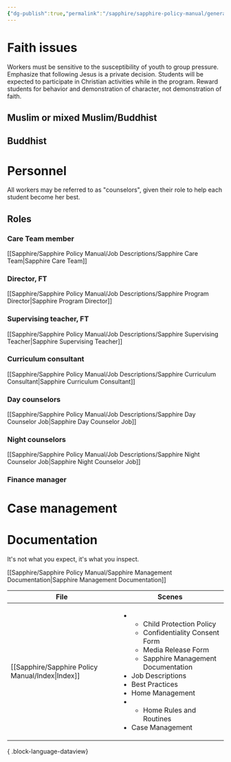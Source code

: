 ```yaml
---
{"dg-publish":true,"permalink":"/sapphire/sapphire-policy-manual/general-policies/"}
---
```



# Faith issues
Workers must be sensitive to the susceptibility of youth to group pressure.
Emphasize that following Jesus is a private decision.
Students will be expected to participate in Christian activities while in the program.
Reward students for behavior and demonstration of character, not demonstration of faith.



## Muslim or mixed Muslim/Buddhist

## Buddhist

# Personnel
All workers may be referred to as "counselors",  given their role to help each student become her best.
## Roles
### Care Team member
[[Sapphire/Sapphire Policy Manual/Job Descriptions/Sapphire Care Team\|Sapphire Care Team]]
### Director, FT
[[Sapphire/Sapphire Policy Manual/Job Descriptions/Sapphire Program Director\|Sapphire Program Director]]
### Supervising teacher, FT
[[Sapphire/Sapphire Policy Manual/Job Descriptions/Sapphire Supervising Teacher\|Sapphire Supervising Teacher]]
### Curriculum consultant
[[Sapphire/Sapphire Policy Manual/Job Descriptions/Sapphire Curriculum Consultant\|Sapphire Curriculum Consultant]]
### Day counselors
[[Sapphire/Sapphire Policy Manual/Job Descriptions/Sapphire Day Counselor Job\|Sapphire Day Counselor Job]]
### Night counselors
[[Sapphire/Sapphire Policy Manual/Job Descriptions/Sapphire Night Counselor Job\|Sapphire Night Counselor Job]]
### Finance manager

# Case management 






# Documentation
It's not what you expect, it's what you inspect.

[[Sapphire/Sapphire Policy Manual/Sapphire Management Documentation\|Sapphire Management Documentation]]


 | File                                                | Scenes                                                                                                                                                                                                                                                                                                                  |
| --------------------------------------------------- | ----------------------------------------------------------------------------------------------------------------------------------------------------------------------------------------------------------------------------------------------------------------------------------------------------------------------- |
| [[Sapphire/Sapphire Policy Manual/Index\|Index]] | <ul><li><ul><li>Child Protection Policy</li><li>Confidentiality Consent Form</li><li>Media Release Form</li><li>Sapphire Management Documentation</li></ul></li><li>Job Descriptions</li><li>Best Practices</li><li>Home Management</li><li><ul><li>Home Rules and Routines</li></ul></li><li>Case Management</li></ul> |

{ .block-language-dataview}

